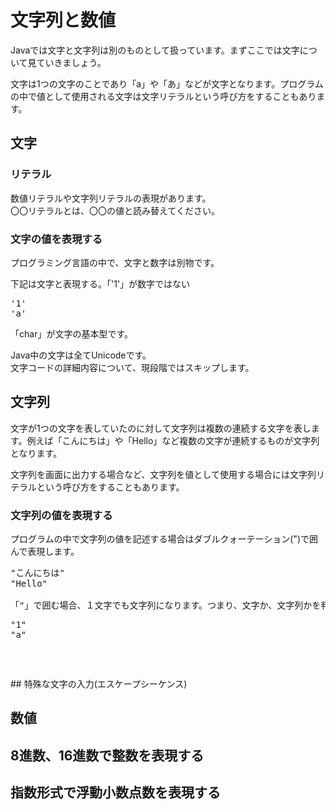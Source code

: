 # 文字列と数値
Javaでは文字と文字列は別のものとして扱っています。まずここでは文字について見ていきましょう。

文字は1つの文字のことであり「a」や「あ」などが文字となります。プログラムの中で値として使用される文字は文字リテラルという呼び方をすることもあります。

## 文字
### リテラル
数値リテラルや文字列リテラルの表現があります。  
〇〇リテラルとは、〇〇の値と読み替えてください。

### 文字の値を表現する
プログラミング言語の中で、文字と数字は別物です。

下記は文字と表現する。「'1'」が数字ではない
<pre>
'1'
'a'
</pre>

「char」が文字の基本型です。

Java中の文字は全てUnicodeです。  
文字コードの詳細内容について、現段階ではスキップします。

## 文字列
文字が1つの文字を表していたのに対して文字列は複数の連続する文字を表します。例えば「こんにちは」や「Hello」など複数の文字が連続するものが文字列となります。

文字列を画面に出力する場合など、文字列を値として使用する場合には文字列リテラルという呼び方をすることもあります。

### 文字列の値を表現する
プログラムの中で文字列の値を記述する場合はダブルクォーテーション(")で囲んで表現します。
<pre>
"こんにちは"
"Hello"

「"」で囲む場合、１文字でも文字列になります。つまり、文字か、文字列かを判断する時、文字の数と関係なく、「'」「"」でどれで囲まれるかで区別する。
<pre>
"1"
"a"
</pre>
</pre>
## 特殊な文字の入力(エスケープシーケンス)

## 数値

## 8進数、16進数で整数を表現する

## 指数形式で浮動小数点数を表現する
